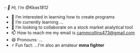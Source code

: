 <em>- 👋 Hi, I’m @Kkas1812</em>
- 👀 I’m interested in learning how to create programs
- 🌱 I’m currently learning ...
- 💞️ I’m looking to collaborate on a stock market analytical tool
- 📫 How to reach me my email is cammcollins473@gmail.com 
- 😄 Pronouns: ...
- ⚡ Fun fact: ...I'm also an amateur <strong>mma fighter</strong> 

<!---
Kkas1812/Kkas1812 is a ✨ special ✨ repository because its `README.md` (this file) appears on your GitHub profile.
You can click the Preview link to take a look at your changes.
--->
